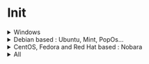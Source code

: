 <!-- markdownlint-disable MD033 -->
# Init

<details>
  <summary>Windows</summary>
  
## Choco

- [ ] install [chocolatey](https://chocolatey.org/install)

Please **use choco to install Chrome**, else file association can be broken, just experienced it with a fresh Win 11 install :/

## Cmd as admin

Minimal install :

```bash
choco feature enable -n allowGlobalConfirmation
choco install ^
chocolateygui ^
nvidia-display-driver ^
spotify
```

Full install :

```bash
choco feature enable -n allowGlobalConfirmation
choco install ^
7zip.install ^
adb ^
airexplorer ^
ant-renamer ^
audacity ^
autohotkey.portable ^
autoruns ^
avidemux ^
balcon ^
bulk-crap-uninstaller ^
chocolateygui ^
clavier-plus.install ^
cpu-z.install ^
deezer ^
deno ^
digikam ^
directx ^
discord.install ^
dnsjumper ^
dotnet ^
dotnet-desktopruntime ^
dotnet-runtime ^
dotnetcore ^
dotnetcore-runtime ^
dotnetfx ^
espanso ^
exiftool ^
exiftoolgui ^
ffmpeg ^
filebot ^
filezilla ^
Firefox ^
geekbench5 ^
geekbench6 ^
geforce-experience ^
git.install ^
gnumeric ^
golang ^
GoogleChrome ^
gpu-z ^
greenshot ^
handbrake.install ^
hashmyfiles ^
hpusbdisk ^
hyperfine ^
imageglass ^
InkScape ^
io-unlocker ^
irfanview ^
irfanviewplugins ^
javaruntime ^
jbs ^
jre8 ^
launchyqt ^
LinkShellExtension ^
lockhunter ^
lossless-cut ^
makemkv ^
mediainfo ^
mkcert ^
mkvtoolnix ^
mpv.install ^
mRemoteNG ^
NETworkManager ^
notepadplusplus.install ^
onlyoffice ^
openhardwaremonitor ^
paint.net ^
picard ^
powertoys ^
procexp ^
python2 ^
python3 ^
qbittorrent ^
rapidee ^
riot ^
rufus ^
shutup10 ^
soulseek ^
speccy ^
spek ^
spotify ^
steam ^
streamlabs-obs ^
stretchly ^
subtitleedit ^
sumatrapdf.install ^
sunshine ^
svg-explorer-extension ^
tagscanner ^
teamviewer ^
treesizefree ^
usbdeview ^
vcredist-all ^
virtualdub ^
virustotaluploader ^
vlc ^
vscode.install ^
webview2-runtime ^
winfetch ^
winmerge ^
yarn
```

Remember last line should not have any `^`, the special char that tells windows cmd to process a multi line command.

Avoid :

- geforce-game-ready-driver : each choco update rollback to old graphic drivers
- pnpm : use npm instead

## Environment variables

Open Rapidee & add these to the user path :

- `%USERPROFILE%\.npm-global`
- `%USERPROFILE%\Projects\github\monorepo\apps\one-file`
- `C:\ProgramData\chocolatey\bin`
- `D:\Apps\_Globals`
- `D:\Apps\Espanso_221_2024-08`
- `D:\Apps\Java-JDK_220_2024-06\bin`
- `D:\Apps\MKVToolNix_860_2024-07`
- `D:\Apps\Node_221_2024-11`
- `D:\Apps\Python_310_2024-10\Scripts`
- `D:\Apps\Python_310_2024-10`
- `D:\Apps\VS.Code_2024-11`
- `D:\Apps\WinMerge_216_2024-07`
- `D:\Apps`

Also for Java add these user variables :

- `JAVA_HOME` : `D:\Apps\Java-JDK_220_2024-06`
- `EXE4J_JAVA_HOME` : `D:\Apps\Java-JDK_220_2024-06`

## Chrome or other

- [ ] start sync
- [ ] settings > set as default browser
- [ ] login to github & edit this manual to add missing steps (so meta)
- [ ] setup violent-monkey settings > sync > google drive > authorize

## Espanso

Open a cmd in `D:\Apps\Espanso` as user & run :

```bash
espanso install actually-all-emojis-spaces
espanso install tableflip-package
espanso install kaimoji
```

## Tweaks

Open a powershell as admin & run :

```bash
irm https://christitus.com/win | iex
```

## Explorer

- [ ] pin explorer to task bar
- [ ] make downloads shortcut points to d:
- [ ] options > display : set typical stuff
- [ ] add quick access to portable apps folder
- [ ] copy `.ssh` keys
- [ ] copy `documents` saved games

## Misc

- [ ] press Win+R , type `shell:startup`, hit Enter, go up one level & drag Launchy shortcut to Startup folder to make it start with windows
- [ ] use autoruns to remove useless things at startup
- [ ] start & setup Stretchly

## Windows

- [ ] activate windows
- [ ] enable windows night luminosity mode
- [ ] enable windows dark mode
- [ ] disable XBox game bar
- [ ] enable BitLocker
- [ ] change machine name
- [ ] use power mode in energy settings
- [ ] remove sound notifications
- [ ] open advanced power settings to prevent hibernation exit via shitty timers
- [ ] open device manager, open settings of ethernet network card, disable ability to exit from hibernation
- [ ] install [ExplorerPatcher](https://github.com/valinet/ExplorerPatcher/releases)
- [ ] remove more shit with [O&O ShutUp10](https://www.oo-software.com/en/shutup10)
- [ ] restart
- [ ] as a user, open cmd and `D:\Apps\_Globals\winfetch.bat > fetch-once.log`, open & check that `fetch-once.log` is correct

## Git bash

- [ ] options : Looks -> Dracula theme, Text -> font size to 11, Mouse -> right btn paste, Window 120 x 30

### Android development environnement
  
Set env variables with this but copy/paste to notepad to have CRLF & copy/paste into CMD after (thx m$) :

```batch
setx PATH "D:\Android\android-sdk\platform-tools;D:\Android\android-sdk\tools;D:\Android\android-sdk\tools\bin;D:\Apps\AdoptOpenJDK\jdk8u192-b12\bin;D:\Apps\Node\14"
setx ANDROID_HOME "D:\Android\android-sdk"
setx JAVA_HOME "D:\Apps\AdoptOpenJDK\jdk8u192-b12"
```

Then :

- [ ] install nativescript `npm install -g nativescript` && check all with `tns doctor`
- [ ] open cmd & `"%ANDROID_HOME%/extras/intel/Hardware_Accelerated_Execution_Manager/intelhaxm-android.exe"`
- [ ] then `"%ANDROID_HOME%/extras/intel/Hardware_Accelerated_Execution_Manager/haxm_check.exe"` should gives two yes
- [ ] `avdmanager create avd -n avd_28_xl -k "system-images;android-28;google_apis;x86_64" -d pixel_xl` && `%ANDROID_HOME%/emulator/emulator -avd avd_28_xl` you should see the avd starting

</details>

<details>
  <summary>Debian based : Ubuntu, Mint, PopOs...</summary>
  <br>
  
Install these deb :

- [Chrome](https://www.google.com/intl/fr_fr/chrome)
- [VsCode](https://code.visualstudio.com/download)
- [Steam](https://store.steampowered.com/about)
- [Stretchly](https://github.com/hovancik/stretchly/releases)

```bash  
sudo apt install -y neofetch git aria2 nano curl -y
curl -o- https://raw.githubusercontent.com/nvm-sh/nvm/v0.39.7/install.sh | bash
bash # reload shell to be able to invoke nvm
nvm install 20
# vvv below is for desktop only vvv
sudo apt install gparted meld mediainfo mkvtoolnix mkvtoolnix-gui mpv xsel shotwell synaptic vlc ffmpeg -y
sudo apt update
sudo apt autoremove -y
echo -e "optional : you can manually run 'sudo apt install ttf-mscorefonts-installer' & 'sudo fc-cache -f -v' to get win fonts & clear font cache"
```

</details>

<details>
  <summary>CentOS, Fedora and Red Hat based : Nobara</summary>
  <br>

  Install these rpm :

- [Chrome](https://www.google.com/intl/fr_fr/chrome)
- [VsCode](https://code.visualstudio.com/download)

```bash
sudo snap install node --classic --channel=18 # sudo dnf module install nodejs:18/common # not working on Nobara 38
sudo dnf install neofetch git aria2 nano curl golang -y # vvv below is for desktop only vvv
sudo dnf install pinta qimgv gparted meld mediainfo mkvtoolnix mkvtoolnix-gui mpv xsel shotwell vlc ffmpeg qbittorrent -y
```

</details>

<details>
  <summary>All</summary>

  Copy ssh keys then in a **bash terminal** :
  
  ```bash
sudo chmod 700 ~/.ssh/ -R # remove 'sudo' on windows
# mkdir ~/.npm-global # if not using nvm
# npm config set prefix '~/.npm-global' # if not using nvm
npm i pnpm bun nx -g
mkdir ~/Projects/github -p
cd ~/Projects/github
git clone git@github.com:Shuunen/c-est-donne.git
git clone git@github.com:Shuunen/flood-it.git
git clone git@github.com:Shuunen/folio.git
git clone git@github.com:Shuunen/ging.git
git clone git@github.com:Shuunen/goals.git
git clone git@github.com:Shuunen/monorepo.git
git clone git@github.com:Shuunen/regex-converter.git
git clone git@github.com:Shuunen/vue-image-compare.git
find . -maxdepth 1 -type d \( ! -name . \) -exec bash -c "cd '{}' && git checkout master && git pull && pnpm i" \;
cd ~/Projects/github/monorepo
bun cs --setup
```

- [ ] install my recommended extensions
- [ ] set display screen refresh rate to max
- [ ] Do Geekbench && `geekbench6 --gpu`, `geekbench5 --compute`, Cinebench, UserBenchmark
- [ ] [pimp with a 2k wallpaper](https://www.google.com/search?q=wallpaper+2k)
- [ ] encrypt drive

Plugins status for qBittorrent 5.1.1 :

- BitSearch 1.1 : failing
- BtDig 1.1 : failing
- CloudTorrent 1.0 : failing
- EliteTorrent 1.6 : failing
- EzTV 1.17 : failing
- **LimeTorrent 4.11 : working**
- MagnetDL 2.1 : failing
- **MyPrnClub 1.1 : working**
- **SnowFl 1.3 : working**
- SolidTorrents 2.5 : failing
- **ThePirateBay 1.1 : working**
- **ThePirateBay 3.7 : working**
- **TheRarBg 1.3 : working**
- **TorLock 2.26 : working**
- Torrent Downloads 1.1 : failing
- **Torrent9 2.0 : working**
- TorrentDownload 1.1 : failing
- TorrentFlix 1.0 : failing
- TorrentGalaxy 0.8 : failing
- **TorrentProject 1.6 : working**
- **TorrentsCsv 1.6 : working**
- **Traht 1.0 : working**
- UnionDht 1.2 : failing
- xClub 1.3 : failing
- Zooqle 1.1 : failing

Nice app to keep in mind :

- [Boxy SVG](https://boxy-svg.com/) : simple & effective svg editor
- [Breaktimer](https://breaktimer.app/) : break reminder & eye care
- [Czkawka](https://github.com/qarmin/czkawka/releases/) : duplicate finder & cleaner
- [Digikam](https://www.digikam.org/) : photo collection manager
- [Electorrent](https://github.com/tympanix/Electorrent) : remote torrent gui
- [Filebot](https://www.filebot.net/) : rename & organize movie/tv shows files
- [FontBase](https://fontba.se/downloads/linux) : font manager
- [FontFinder](https://github.com/mmstick/fontfinder) : font viewer & manager, install fonts from google fonts
- [FSearch](https://github.com/cboxdoerfer/fsearch) : ultra fast search
- [Gdevelop](https://gdevelop.io/) : game development tool
- [Identity](https://gitlab.gnome.org/YaLTeR/identity) : compare images & videos
- [Imagine](https://github.com/meowtec/Imagine) : batch image compressor
- [JDownloader2](https://jdownloader.org/) : download manager
- [Kooha](https://github.com/SeaDve/Kooha) : screen recorder super easy to use
- [LosslessCut](https://github.com/mifi/lossless-cut/releases) : cut videos
- [MetaGrabber](https://github.com/andreaswilli/meta-grabber/releases) : get metadata from videos
- [Picard](https://picard.musicbrainz.org/) : music tagger
- [Spek](https://github.com/alexkay/spek) : audio spectrum analyzer
- [ULauncher](https://ulauncher.io) : great app launcher
- [ULauncher Adwaita-gtk4](https://github.com/lighttigerXIV/ulauncher-adwaita-gtk4) : great dark theme for ULauncher
- [ULauncher Custom Scripts](https://github.com/NastuzziSamy/ulauncher-custom-scripts) : allow to run custom scripts from ULauncher
- [Upscayl](https://github.com/upscayl/upscayl) : great image upscale tool

</details>
